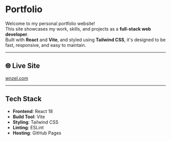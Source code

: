 # Portfolio

Welcome to my personal portfolio website!  
This site showcases my work, skills, and projects as a **full-stack web developer**.  
Built with **React** and **Vite**, and styled using **Tailwind CSS**, it's designed to be fast, responsive, and easy to maintain.

---

## 🌐 Live Site

[wnzel.com](https://wnzel.com)

---

## Tech Stack

- **Frontend**: React 18  
- **Build Tool**: Vite  
- **Styling**: Tailwind CSS  
- **Linting**: ESLint  
- **Hosting**: GitHub Pages  
